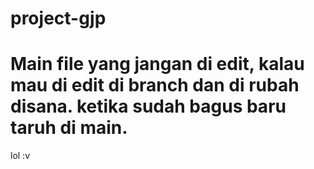 # project-gjp

# Main file yang jangan di edit, kalau mau di edit di branch dan di rubah disana. ketika sudah bagus baru taruh di main. 

lol :v
